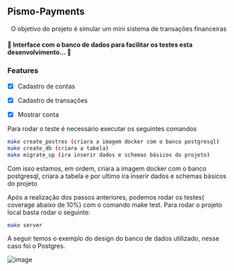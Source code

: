 ## Pismo-Payments
<p align="center">O objetivo do projeto é simular um mini sistema de transações financeiras</p>
<h4 align="left"> 
	🚧  Interface com o banco de dados para facilitar os testes esta desenvolvimento...  🚧
</h4>

### Features

- [x] Cadastro de contas
- [x] Cadastro de transações
- [x] Mostrar conta



Para rodar o teste é necessário executar os seguintes comandos
```bash
make create_postres (criara a imagem docker com o banco postgresql)
make create_db (criara a tabela)
make migrate_up (ira inserir dados e schemas básicos do projeto)

```
Com isso estamos, em ordem, criara a imagem docker com o banco postgresql,
criara a tabela e por ultimo ira inserir dados e schemas básicos do projeto


Após a realização dos passos anteriores, podemos rodar os testes( coverage abaixo de 10%) com o comando 
make test.
Para rodar o projeto local basta rodar o seguinte:
```bash
make server
```


A seguir temos o exemplo do design do banco de dados utilizado, nesse caso foi o Postgres.

![image](https://user-images.githubusercontent.com/18687651/226506899-a949ba16-38ce-4f1e-b7bc-f81a038a9a12.png)


